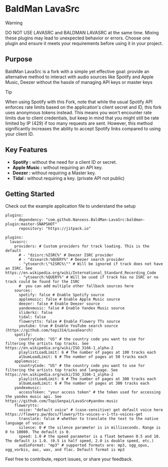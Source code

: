# BaldMan LavaSrc

> [!WARNING]  
> DO NOT USE LAVASRC and BALDMAN LAVASRC at the same time. Mixing these plugins may lead to unexpected behavior or errors. Choose one plugin and ensure it meets your requirements before using it in your project.

## Purpose

BaldMan LavaSrc is a fork with a simple yet effective goal: provide an alternative method to interact with audio sources like Spotify and Apple Music, Deezer without the hassle of managing API keys or master keys 

> [!TIP]  
> When using Spotify with this Fork, note that while the usual Spotify API enforces rate limits based on the application's client secret and ID, this fork uses anonymous tokens instead. This means you won't encounter rate limits due to client credentials, but keep in mind that you might still be rate limited by IP (429) if too many requests are sent. However, this method significantly increases the ability to accept Spotify links compared to using your client ID.

## Key Features

- **Spotify :**  without the need for a client ID or secret.
- **Apple Music :**  without requiring an API key.
- **Deezer :**  without requiring a Master key.
- **Tidal :**  without requiring a key. (private API not public)

## Getting Started

Check out the example application file to understand the setup


```
plugins:
    - dependency: "com.github.Nansess.BaldMan-LavaSrc:baldman-plugin:master-SNAPSHOT"
      repository: "https://jitpack.io"
```

```
plugins:
  lavasrc:
    providers: # Custom providers for track loading. This is the default
      # - "dzisrc:%ISRC%" # Deezer ISRC provider
      # - "dzsearch:%QUERY%" # Deezer search provider
      - "ytsearch:\"%ISRC%\"" # Will be ignored if track does not have an ISRC. See https://en.wikipedia.org/wiki/International_Standard_Recording_Code
      - "ytsearch:%QUERY%" # Will be used if track has no ISRC or no track could be found for the ISRC
      #  you can add multiple other fallback sources here
    sources:
      spotify: false # Enable Spotify source
      applemusic: false # Enable Apple Music source
      deezer: false # Enable Deezer source
      yandexmusic: false # Enable Yandex Music source
      sliderkz: false
      tidal: false
      flowerytts: false # Enable Flowery TTs source
      youtube: true # Enable YouTube search source (https://github.com/topi314/LavaSearch)
    spotify:
      countryCode: "US" # the country code you want to use for filtering the artists top tracks. See https://en.wikipedia.org/wiki/ISO_3166-1_alpha-2
      playlistLoadLimit: 6 # The number of pages at 100 tracks each
      albumLoadLimit: 6 # The number of pages at 50 tracks each
    applemusic:
      countryCode: "US" # the country code you want to use for filtering the artists top tracks and language. See https://en.wikipedia.org/wiki/ISO_3166-1_alpha-2
      playlistLoadLimit: 6 # The number of pages at 300 tracks each
      albumLoadLimit: 6 # The number of pages at 300 tracks each
    yandexmusic:
      accessToken: "your access token" # the token used for accessing the yandex music api. See https://github.com/TopiSenpai/LavaSrc#yandex-music
    flowerytts:
      voice: "default voice" # (case-sensitive) get default voice here https://flowery.pw/docs/flowery/tts-voices-v-1-tts-voices-get
      translate: false # whether to translate the text to the native language of voice
      silence: 0 # the silence parameter is in milliseconds. Range is 0 to 10000. The default is 0.
      speed: 1.0 # the speed parameter is a float between 0.5 and 10. The default is 1.0. (0.5 is half speed, 2.0 is double speed, etc.)
      audioFormat: "mp3" # supported formats are: mp3, ogg_opus, ogg_vorbis, aac, wav, and flac. Default format is mp3
```

Feel free to contribute, report issues, or share your feedback.
